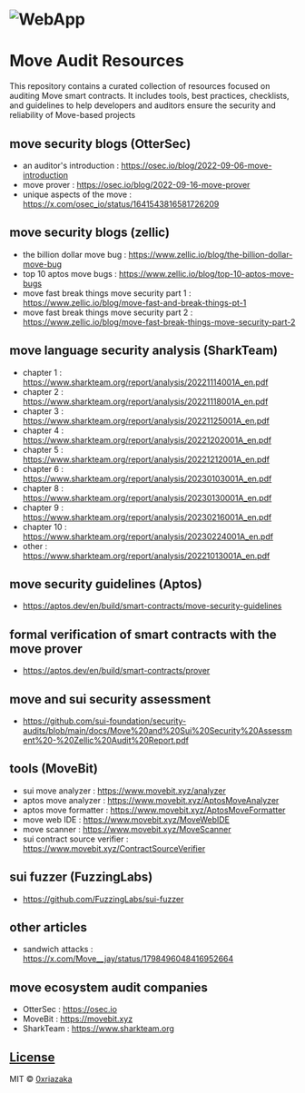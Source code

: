 # ![WebApp](https://github.com/0xriazaka/Move-Audit-Resources/blob/main/images/image.jpg)
# Move Audit Resources
This repository contains a curated collection of resources focused on auditing Move smart contracts. It includes tools, best practices, checklists, and guidelines to help developers and auditors ensure the security and reliability of Move-based projects


## move security blogs (OtterSec)
- an auditor's introduction : https://osec.io/blog/2022-09-06-move-introduction
- move prover : https://osec.io/blog/2022-09-16-move-prover
- unique aspects of the move : https://x.com/osec_io/status/1641543816581726209

## move security blogs (zellic)
- the billion dollar move bug : https://www.zellic.io/blog/the-billion-dollar-move-bug
- top 10 aptos move bugs : https://www.zellic.io/blog/top-10-aptos-move-bugs
- move fast break things move security part 1 : https://www.zellic.io/blog/move-fast-and-break-things-pt-1
- move fast break things move security part 2 : https://www.zellic.io/blog/move-fast-break-things-move-security-part-2


## move language security analysis (SharkTeam)
- chapter 1 : https://www.sharkteam.org/report/analysis/20221114001A_en.pdf
- chapter 2 : https://www.sharkteam.org/report/analysis/20221118001A_en.pdf
- chapter 3 : https://www.sharkteam.org/report/analysis/20221125001A_en.pdf
- chapter 4 : https://www.sharkteam.org/report/analysis/20221202001A_en.pdf
- chapter 5 : https://www.sharkteam.org/report/analysis/20221212001A_en.pdf
- chapter 6 : https://www.sharkteam.org/report/analysis/20230103001A_en.pdf
- chapter 8 : https://www.sharkteam.org/report/analysis/20230130001A_en.pdf
- chapter 9 : https://www.sharkteam.org/report/analysis/20230216001A_en.pdf
- chapter 10 : https://www.sharkteam.org/report/analysis/20230224001A_en.pdf
- other : https://www.sharkteam.org/report/analysis/20221013001A_en.pdf


## move security guidelines (Aptos)
- https://aptos.dev/en/build/smart-contracts/move-security-guidelines


## formal verification of smart contracts with the move prover
- https://aptos.dev/en/build/smart-contracts/prover


## move and sui security assessment
- https://github.com/sui-foundation/security-audits/blob/main/docs/Move%20and%20Sui%20Security%20Assessment%20-%20Zellic%20Audit%20Report.pdf


## tools (MoveBit)
- sui move analyzer : https://www.movebit.xyz/analyzer
- aptos move analyzer : https://www.movebit.xyz/AptosMoveAnalyzer
- aptos move formatter : https://www.movebit.xyz/AptosMoveFormatter
- move web IDE : https://www.movebit.xyz/MoveWebIDE
- move scanner : https://www.movebit.xyz/MoveScanner
- sui contract source verifier : https://www.movebit.xyz/ContractSourceVerifier


## sui fuzzer (FuzzingLabs)
- https://github.com/FuzzingLabs/sui-fuzzer

## other articles
- sandwich attacks : https://x.com/Move__jay/status/1798496048416952664


## move ecosystem audit companies
- OtterSec : https://osec.io
- MoveBit : https://movebit.xyz
- SharkTeam : https://www.sharkteam.org


## [License](https://github.com/0xriazaka/Move-Audit-Resources/blob/main/LICENSE)

MIT © [0xriazaka](https://github.com/0xriazaka)
